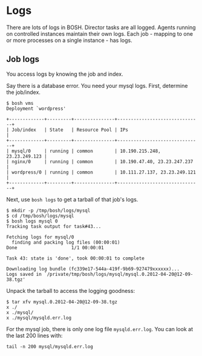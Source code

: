 # Logs

There are lots of logs in BOSH. Director tasks are all logged. Agents running on controlled instances maintain their own logs. Each job - mapping to one or more processes on a single instance - has logs.

## Job logs

You access logs by knowing the job and index. 

Say there is a database error. You need your mysql logs. First, determine the job/index.

```
$ bosh vms
Deployment `wordpress'

+-------------+---------+---------------+-------------------------------+
| Job/index   | State   | Resource Pool | IPs                           |
+-------------+---------+---------------+-------------------------------+
| mysql/0     | running | common        | 10.190.215.248, 23.23.249.123 |
| nginx/0     | running | common        | 10.190.47.40, 23.23.247.237   |
| wordpress/0 | running | common        | 10.111.27.137, 23.23.249.121  |
+-------------+---------+---------------+-------------------------------+
```

Next, use `bosh logs` to get a tarball of that job's logs.

```
$ mkdir -p /tmp/bosh/logs/mysql
$ cd /tmp/bosh/logs/mysql
$ bosh logs mysql 0
Tracking task output for task#43...

Fetching logs for mysql/0
  finding and packing log files (00:00:01)                                                          
Done                    1/1 00:00:01                                                                

Task 43: state is 'done', took 00:00:01 to complete

Downloading log bundle (fc339e17-544a-419f-9b69-927479xxxxxx)...
Logs saved in `/private/tmp/bosh/logs/mysql/mysql.0.2012-04-20@12-09-38.tgz'
```

Unpack the tarball to access the logging goodness:

```
$ tar xfv mysql.0.2012-04-20@12-09-38.tgz
x ./
x ./mysql/
x ./mysql/mysqld.err.log
```

For the mysql job, there is only one log file `mysqld.err.log`. You can look at the last 200 lines with:

```
tail -n 200 mysql/mysqld.err.log
```


